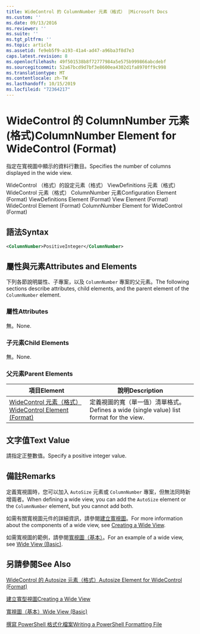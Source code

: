 ```yaml
---
title: WideControl 的 ColumnNumber 元素（格式） |Microsoft Docs
ms.custom: ''
ms.date: 09/13/2016
ms.reviewer: ''
ms.suite: ''
ms.tgt_pltfrm: ''
ms.topic: article
ms.assetid: fe9eb5f9-a193-41a4-ad47-a96ba3f8d7e3
caps.latest.revision: 8
ms.openlocfilehash: 49f501538b8f72777984a5e575b999866abcdebf
ms.sourcegitcommit: 52a67bcd9d7bf3e8600ea4302d1fa8970ff9c998
ms.translationtype: MT
ms.contentlocale: zh-TW
ms.lasthandoff: 10/15/2019
ms.locfileid: "72364217"
---
```

# <a name="columnnumber-element-for-widecontrol-format"></a><span data-ttu-id="3642d-102">WideControl 的 ColumnNumber 元素 (格式)</span><span class="sxs-lookup"><span data-stu-id="3642d-102">ColumnNumber Element for WideControl (Format)</span></span>

<span data-ttu-id="3642d-103">指定在寬視圖中顯示的資料行數目。</span><span class="sxs-lookup"><span data-stu-id="3642d-103">Specifies the number of columns displayed in the wide view.</span></span>

<span data-ttu-id="3642d-104">WideControl （格式）的設定元素（格式） ViewDefinitions 元素（格式） WideControl 元素（格式） ColumnNumber 元素</span><span class="sxs-lookup"><span data-stu-id="3642d-104">Configuration Element (Format) ViewDefinitions Element (Format) View Element (Format) WideControl Element (Format) ColumnNumber Element for WideControl (Format)</span></span>

## <a name="syntax"></a><span data-ttu-id="3642d-105">語法</span><span class="sxs-lookup"><span data-stu-id="3642d-105">Syntax</span></span>

```xml
<ColumnNumber>PositiveInteger</ColumnNumber>
```

## <a name="attributes-and-elements"></a><span data-ttu-id="3642d-106">屬性與元素</span><span class="sxs-lookup"><span data-stu-id="3642d-106">Attributes and Elements</span></span>

<span data-ttu-id="3642d-107">下列各節說明屬性、子專案，以及 `ColumnNumber` 專案的父元素。</span><span class="sxs-lookup"><span data-stu-id="3642d-107">The following sections describe attributes, child elements, and the parent element of the `ColumnNumber` element.</span></span>

### <a name="attributes"></a><span data-ttu-id="3642d-108">屬性</span><span class="sxs-lookup"><span data-stu-id="3642d-108">Attributes</span></span>

<span data-ttu-id="3642d-109">無。</span><span class="sxs-lookup"><span data-stu-id="3642d-109">None.</span></span>

### <a name="child-elements"></a><span data-ttu-id="3642d-110">子元素</span><span class="sxs-lookup"><span data-stu-id="3642d-110">Child Elements</span></span>

<span data-ttu-id="3642d-111">無。</span><span class="sxs-lookup"><span data-stu-id="3642d-111">None.</span></span>

### <a name="parent-elements"></a><span data-ttu-id="3642d-112">父元素</span><span class="sxs-lookup"><span data-stu-id="3642d-112">Parent Elements</span></span>

|<span data-ttu-id="3642d-113">項目</span><span class="sxs-lookup"><span data-stu-id="3642d-113">Element</span></span>|<span data-ttu-id="3642d-114">說明</span><span class="sxs-lookup"><span data-stu-id="3642d-114">Description</span></span>|
|-------------|-----------------|
|[<span data-ttu-id="3642d-115">WideControl 元素（格式）</span><span class="sxs-lookup"><span data-stu-id="3642d-115">WideControl Element (Format)</span></span>](./widecontrol-element-format.md)|<span data-ttu-id="3642d-116">定義視圖的寬（單一值）清單格式。</span><span class="sxs-lookup"><span data-stu-id="3642d-116">Defines a wide (single value) list format for the view.</span></span>|

## <a name="text-value"></a><span data-ttu-id="3642d-117">文字值</span><span class="sxs-lookup"><span data-stu-id="3642d-117">Text Value</span></span>

<span data-ttu-id="3642d-118">請指定正整數值。</span><span class="sxs-lookup"><span data-stu-id="3642d-118">Specify a positive integer value.</span></span>

## <a name="remarks"></a><span data-ttu-id="3642d-119">備註</span><span class="sxs-lookup"><span data-stu-id="3642d-119">Remarks</span></span>

<span data-ttu-id="3642d-120">定義寬視圖時，您可以加入 `AutoSize` 元素或 `ColumnNumber` 專案，但無法同時新增兩者。</span><span class="sxs-lookup"><span data-stu-id="3642d-120">When defining a wide view, you can add the `AutoSize` element or the `ColumnNumber` element, but you cannot add both.</span></span>

<span data-ttu-id="3642d-121">如需有關寬視圖元件的詳細資訊，請參閱[建立寬視圖](./creating-a-wide-view.md)。</span><span class="sxs-lookup"><span data-stu-id="3642d-121">For more information about the components of a wide view, see [Creating a Wide View](./creating-a-wide-view.md).</span></span>

<span data-ttu-id="3642d-122">如需寬視圖的範例，請參閱[寬視圖（基本）](./wide-view-basic.md)。</span><span class="sxs-lookup"><span data-stu-id="3642d-122">For an example of a wide view, see [Wide View (Basic)](./wide-view-basic.md).</span></span>

## <a name="see-also"></a><span data-ttu-id="3642d-123">另請參閱</span><span class="sxs-lookup"><span data-stu-id="3642d-123">See Also</span></span>

[<span data-ttu-id="3642d-124">WideControl 的 Autosize 元素（格式）</span><span class="sxs-lookup"><span data-stu-id="3642d-124">Autosize Element for WideControl (Format)</span></span>](./autosize-element-for-widecontrol-format.md)

[<span data-ttu-id="3642d-125">建立寬型視圖</span><span class="sxs-lookup"><span data-stu-id="3642d-125">Creating a Wide View</span></span>](./creating-a-wide-view.md)

[<span data-ttu-id="3642d-126">寬視圖（基本）</span><span class="sxs-lookup"><span data-stu-id="3642d-126">Wide View (Basic)</span></span>](./wide-view-basic.md)

[<span data-ttu-id="3642d-127">撰寫 PowerShell 格式化檔案</span><span class="sxs-lookup"><span data-stu-id="3642d-127">Writing a PowerShell Formatting File</span></span>](./writing-a-powershell-formatting-file.md)
